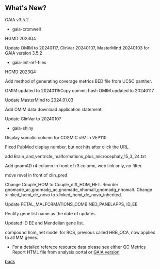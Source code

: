 ## What's New?

GAIA v3.5.2

* gaia-cromwell

HGMD 2023Q4

Update OMIM to 20240117, ClinVar 20240107, MasterMind 20240103 for GAIA version 3.5.2

* gaia-init-ref-files

HGMD 2023Q4

Add method of generating coverage metrics BED file from UCSC panther. 

OMIM updated to 20240115Copy commit hash	OMIM updated to 20240117

Update MasterMind to 2024.01.03

Add OMIM data download application statement.	

Update ClinVar to 20240107

* gaia-shiny

Display somatic column for COSMIC v97 in VEP110.

Fixed PubMed display number, but not hits after click the URL.

add Brain_and_ventricle_malformations_plus_microcephaly_15_3_24.txt

Add gnomAD r4 column in front of r3 column, web link only, no filter.

move revel in front of clin_pred

Change Couple_HOM to Couple_diff_HOM_HET. Reorder gnomade_ac,gnomadg_ac,gnomade_nhomalt,gnomadg_nhomalt. Change xlinked_hemi_de_novo to xlinked_hemi_de_novo_inherited.

Update FETAL_MALFORMATIONS_COMBINED_PANELAPPS, ID_EE

Rectify gene list name as the date of updates.

Updated ID EE and Mendelian gene list.

compound hom_het model for RCS, previous called HBB_OCA, now applied to all MM genes.

* For a detailed referece resource data please see either QC Metrics Report HTML file from analysis portal or [GAIA version](./another-page_3.5.2_GAIA_version.html)

[back](./)

